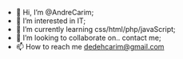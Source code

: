 - 👋 Hi, I’m @AndreCarim;
- 👀 I’m interested in IT;
- 🌱 I’m currently learning css/html/php/javaScript;
- 💞️ I’m looking to collaborate on.. contact me;
- 📫 How to reach me dedehcarim@gmail.com

<!---
AndreCarim/AndreCarim is a ✨ special ✨ repository because its `README.md` (this file) appears on your GitHub profile.
You can click the Preview link to take a look at your changes.
--->
